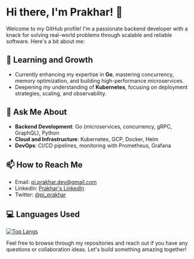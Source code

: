 # Hi there, I'm Prakhar! 🖖

Welcome to my GitHub profile! I'm a passionate backend developer with a knack for solving real-world problems through scalable and reliable software. Here's a bit about me:

## 🌱 Learning and Growth
- Currently enhancing my expertise in **Go**, mastering concurrency, memory optimization, and building high-performance microservices.  
- Deepening my understanding of **Kubernetes**, focusing on deployment strategies, scaling, and observability.  

## 💬 Ask Me About
- **Backend Development**: Go (microservices, concurrency, gRPC, GraphQL), Python  
- **Cloud and Infrastructure**: Kubernetes, GCP, Docker, Helm  
- **DevOps**: CI/CD pipelines, monitoring with Prometheus, Grafana  

## 📫 How to Reach Me
- Email: pi.prakhar.dev@gmail.com  
- LinkedIn: [Prakhar's LinkedIn](https://www.linkedin.com/in/pi-prakhar)  
- Twitter: [@pi_prakhar](https://x.com/pi_prakhar) 

## 💻 Languages Used  
[![Top Langs](https://github-readme-stats.vercel.app/api/top-langs/?username=pi-prakhar&layout=compact&theme=radical)](https://github.com/anuraghazra/github-readme-stats)

Feel free to browse through my repositories and reach out if you have any questions or collaboration ideas. Let's build something amazing together!
